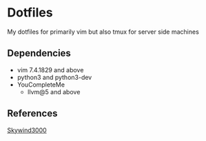 # Dotfiles
My dotfiles for primarily vim but also tmux for server side machines

## Dependencies
- vim 7.4.1829 and above
- python3 and python3-dev
- YouCompleteMe
    - llvm@5 and above

## References
[Skywind3000](https://github.com/skywind3000)

